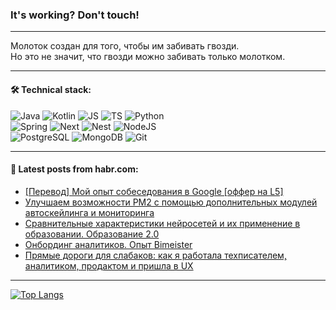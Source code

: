 ### It's working? Don't touch!

---
Молоток создан для того, чтобы им забивать гвозди. <br>
Но это не значит, что гвозди можно забивать только молотком.

---

#### 🛠️ Technical stack:

![Java](https://img.shields.io/badge/Java-informational?logo=Oracle&style=flat&logoColor=white&color=FF4500)
![Kotlin](https://img.shields.io/badge/Kotlin-informational?logo=Kotlin&style=flat&logoColor=white&color=774D97)
![JS](https://img.shields.io/badge/JS-informational?logo=javaScript&style=flat&logoColor=black&color=F7Df1E)
![TS](https://img.shields.io/badge/TypeScript-informational?logo=typeScript&style=flat&logoColor=black&color=017acc)
![Python](https://img.shields.io/badge/Python-informational?logo=Python&style=flat&logoColor=black&color=ffdd54) <br>
![Spring](https://img.shields.io/badge/SpringBoot-informational?logo=SpringBoot&style=flat&logoColor=white&color=6DB33F) 
![Next](https://img.shields.io/badge/Next.js-informational?logo=Next.js&style=flat&logoColor=white&color=3671a1)
![Nest](https://img.shields.io/badge/NestJS-informational?logo=NestJS&style=flat&logoColor=white&color=E0234E)
![NodeJS](https://img.shields.io/badge/NodeJS-informational?logo=node.js&style=flat&logoColor=white&color=70A760) <br>
![PostgreSQL](https://img.shields.io/badge/PostgreSQL-informational?logo=PostgreSQL&style=flat&logoColor=white&color=DAA520)
![MongoDB](https://img.shields.io/badge/MongoDB-informational?logo=MongoDB&style=flat&logoColor=white&color=870000)
![Git](https://img.shields.io/badge/Git-informational?logo=git&style=flat&logoColor=white&color=f74e28)

___

#### 💬 Latest posts from habr.com:

<!-- BLOG-POST-LIST:START -->
- [[Перевод] Мой опыт собеседования в Google [оффер на L5]](https://habr.com/ru/companies/ruvds/articles/778334/?utm_source=habrahabr&utm_medium=rss&utm_campaign=778334)
- [Улучшаем возможности PM2 с помощью дополнительных модулей автоскейлинга и мониторинга](https://habr.com/ru/articles/778316/?utm_source=habrahabr&utm_medium=rss&utm_campaign=778316)
- [Сравнительные характеристики нейросетей и их применение в образовании. Образование 2.0](https://habr.com/ru/articles/778044/?utm_source=habrahabr&utm_medium=rss&utm_campaign=778044)
- [Онбординг аналитиков. Опыт Bimeister](https://habr.com/ru/companies/bimeister/articles/778340/?utm_source=habrahabr&utm_medium=rss&utm_campaign=778340)
- [Прямые дороги для слабаков: как я работала техписателем, аналитиком, продактом и пришла в UX](https://habr.com/ru/companies/alfa/articles/777984/?utm_source=habrahabr&utm_medium=rss&utm_campaign=777984)
<!-- BLOG-POST-LIST:END -->

---
[![Top Langs](https://github-readme-stats-git-master-advtsetting-gmailcom.vercel.app/api/top-langs/?username=zloylis&langs_count=10&hide_title=false&title_color=e6edf3&size_weight=0.5&count_weight=0.5&layout=compact&hide_border=true&theme=dracula)](https://github.com/zloylis)

<!-- ![GitHub stats](https://github-readme-stats-git-master-advtsetting-gmailcom.vercel.app/api?username=zloylis&show_icons=true&hide_border=true&theme=dracula&hide_title=true&include_all_commits=true&count_private=true&hide=contribs&hide_rank=true) -->
